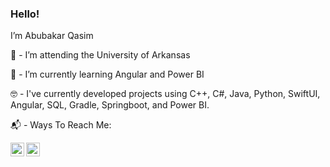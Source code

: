 ### Hello! <img src="https://media.giphy.com/media/hvRJCLFzcasrR4ia7z/giphy.gif" width="15px">
I’m Abubakar Qasim

🏫 - I’m attending the University of Arkansas 

🌱 - I’m currently learning Angular and Power BI 

🤓 - I've currently developed projects using C++, C#, Java, Python, SwiftUI, Angular, SQL, Gradle, Springboot, and Power BI.

📬 - Ways To Reach Me:

<a href="https://twitter.com/sabubakarq">
  <img align="left" alt="Abubakar Qasim | Twitter" width="22px" src="https://raw.githubusercontent.com/peterthehan/peterthehan/master/assets/twitter.svg" />
</a>
<a href="https://www.linkedin.com/in/sabubakarq//">
  <img align="left" alt="Abubakar's LinkedIn" width="22px" src="https://raw.githubusercontent.com/peterthehan/peterthehan/master/assets/linkedin.svg" />
</a>

<!---
SAbubakarQ/SAbubakarQ is a ✨ special ✨ repository because its `README.md` (this file) appears on your GitHub profile.
You can click the Preview link to take a look at your changes.
--->
